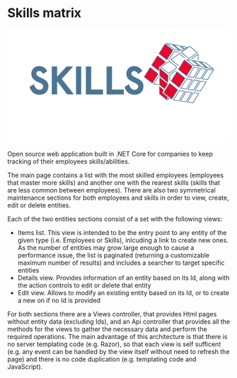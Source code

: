 # Skills matrix

![Skills matrix logo](https://github.com/L3bowski/skills-matrix-client-jquery/blob/master/public/images/skills.png)

Open source web application built in .NET Core for companies to keep tracking of their employees skills/abilities.

The main page contains a list with the most skilled employees (employees that master more skills) and another one with the rearest skills (skills that are less common between employees). There are also two symmetrical maintenance sections for both employees and skills in order to view, create, edit or delete entities.

Each of the two entities sections consist of a set with the following views:

- Items list. This view is intended to be the entry point to any entity of the given type (i.e. Employees or Skills), inlcuding a link to create new ones. As the number of entities may grow large enough to cause a performance issue, the list is paginated (returning a customizable maximum number of results) and includes a searcher to target specific entities
- Details view. Provides information of an entity based on its Id, along with the action controls to edit or delete that entity
- Edit view. Allows to modify an existing entity based on its Id, or to create a new on if no Id is provided

For both sections there are a Views controller, that provides Html pages without entity data (excluding Ids), and an Api controller that provides all the methods for the views to gather the necessary data and perform the required operations. The main advantage of this architecture is that there is no server templating code (e.g. Razor), so that each view is self sufficent (e.g. any event can be handled by the view itself without need to refresh the page) and there is no code duplication (e.g. templating code and JavaScript).
